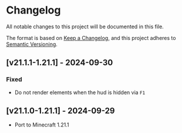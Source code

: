 # Changelog
All notable changes to this project will be documented in this file.

The format is based on [Keep a Changelog](https://keepachangelog.com/en/1.0.0/),
and this project adheres to [Semantic Versioning](https://semver.org/spec/v2.0.0.html).

## [v21.1.1-1.21.1] - 2024-09-30
### Fixed
- Do not render elements when the hud is hidden via `F1`

## [v21.1.0-1.21.1] - 2024-09-29
- Port to Minecraft 1.21.1
